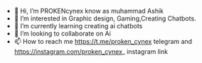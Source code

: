 - 👋 Hi, I’m PROKENcynex know as muhammad Ashik
- 👀 I’m interested in Graphic design, Gaming,Creating Chatbots.
- 🌱 I’m currently learning creating ai chatbots
- 💞️ I’m looking to collaborate on Ai
- 📫 How to reach me https://t.me/proken_cynex telegram and https://instagram.com/proken_cynex_ instagram link

<!---
PROKENcynex/PROKENcynex is a ✨ special ✨ repository because its `README.md` (this file) appears on your GitHub profile.
You can click the Preview link to take a look at your changes.
--->
